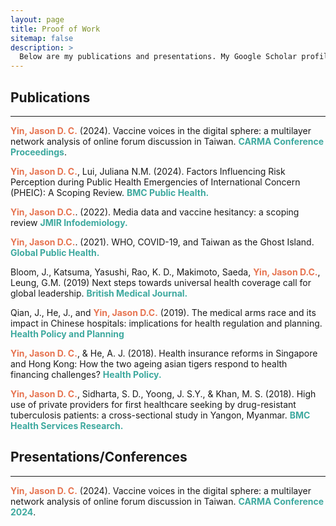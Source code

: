 ```yaml
---
layout: page
title: Proof of Work
sitemap: false
description: >
  Below are my publications and presentations. My Google Scholar profile is <b><a href="https://scholar.google.com/citations?user=T0sKzxQAAAAJ&hl=en"> HERE </a></b>.
---
```


<h2>Publications</h2>
<hr>

<span style="color:#E67451; font-weight:bold">Yin, Jason D. C.</span> (2024). Vaccine voices in the digital sphere: a multilayer network analysis of online forum discussion in Taiwan. <span style="color:#3EA99F; font-weight:bold">CARMA Conference Proceedings</span>.

<span style="color:#E67451; font-weight:bold">Yin, Jason D. C.</span>, Lui, Juliana N.M. (2024). Factors Influencing Risk Perception during Public Health Emergencies of International Concern (PHEIC): A Scoping Review. <span style="color:#3EA99F; font-weight:bold">BMC Public Health.</span>

<span style="color:#E67451; font-weight:bold">Yin, Jason D.C.</span>. (2022). Media data and vaccine hesitancy: a scoping review <span style="color:#3EA99F; font-weight:bold">JMIR Infodemiology.</span>

<span style="color:#E67451; font-weight:bold">Yin, Jason D.C.</span>. (2021). WHO, COVID-19, and Taiwan as the Ghost Island. <span style="color:#3EA99F; font-weight:bold">Global Public Health.</span>

Bloom, J., Katsuma, Yasushi, Rao, K. D., Makimoto, Saeda, <span style="color:#E67451; font-weight:bold">Yin, Jason D.C.</span>, Leung, G.M. (2019) Next steps towards universal health coverage call for global leadership. <span style="color:#3EA99F; font-weight:bold">British Medical Journal.</span>

Qian, J., He, J., and <span style="color:#E67451; font-weight:bold">Yin, Jason D.C.</span> (2019). The medical arms race and its impact in Chinese hospitals: implications for health regulation and planning. <span style="color:#3EA99F; font-weight:bold">Health Policy and Planning</span>

<span style="color:#E67451; font-weight:bold">Yin, Jason D. C.</span>, & He, A. J. (2018). Health insurance reforms in Singapore and Hong Kong: How the two ageing asian tigers respond to health financing challenges? <span style="color:#3EA99F; font-weight:bold">Health Policy. </span>

<span style="color:#E67451; font-weight:bold">Yin, Jason D. C.</span>, Sidharta, S. D., Yoong, J. S.Y., & Khan, M. S. (2018). High use of private providers for
first healthcare seeking by drug-resistant tuberculosis patients: a cross-sectional study in Yangon, Myanmar. <span style="color:#3EA99F; font-weight:bold">BMC Health Services Research.</span>

<h2>Presentations/Conferences</h2>
<hr>

<span style="color:#E67451; font-weight:bold">Yin, Jason D. C.</span> (2024). Vaccine voices in the digital sphere: a multilayer network analysis of online forum discussion in Taiwan. <span style="color:#3EA99F; font-weight:bold">CARMA Conference 2024</span>.
